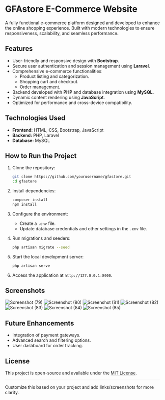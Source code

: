 # GFAstore E-Commerce Website  

A fully functional e-commerce platform designed and developed to enhance the online shopping experience. Built with modern technologies to ensure responsiveness, scalability, and seamless performance.  

## Features  
- User-friendly and responsive design with **Bootstrap**.  
- Secure user authentication and session management using **Laravel**.  
- Comprehensive e-commerce functionalities:  
  - Product listing and categorization.  
  - Shopping cart and checkout.  
  - Order management.  
- Backend developed with **PHP** and database integration using **MySQL**.  
- Dynamic content rendering using **JavaScript**.  
- Optimized for performance and cross-device compatibility.  

## Technologies Used  
- **Frontend:** HTML, CSS, Bootstrap, JavaScript  
- **Backend:** PHP, Laravel  
- **Database:** MySQL  

## How to Run the Project  
1. Clone the repository:  
   ```bash  
   git clone https://github.com/yourusername/gfastore.git  
   cd gfastore  
   ```  

2. Install dependencies:  
   ```bash  
   composer install  
   npm install  
   ```  

3. Configure the environment:  
   - Create a `.env` file.  
   - Update database credentials and other settings in the `.env` file.  

4. Run migrations and seeders:  
   ```bash  
   php artisan migrate --seed  
   ```  

5. Start the local development server:  
   ```bash  
   php artisan serve  
   ```  

6. Access the application at `http://127.0.0.1:8000`.  

## Screenshots  
![Screenshot (79)](https://github.com/user-attachments/assets/15329fe6-30d2-4c7d-a9ee-a85dbda05662)
![Screenshot (80)](https://github.com/user-attachments/assets/86363a53-10cf-4108-a283-eb84738b46d5)
![Screenshot (81)](https://github.com/user-attachments/assets/25f6e123-4c8c-419d-a8c3-477ef7b4284b)
![Screenshot (82)](https://github.com/user-attachments/assets/46528d1a-1e43-47f4-a0b5-71ded9f0504e)
![Screenshot (83)](https://github.com/user-attachments/assets/18c30482-1182-4666-87f1-1083156edaeb)
![Screenshot (84)](https://github.com/user-attachments/assets/953ed674-7bb2-4258-98c7-59b2d720393f)
![Screenshot (85)](https://github.com/user-attachments/assets/b92eeabf-a751-4971-87b2-07df13402c59)


## Future Enhancements  
- Integration of payment gateways.  
- Advanced search and filtering options.  
- User dashboard for order tracking.  

## License  
This project is open-source and available under the [MIT License](LICENSE).  

---

Customize this based on your project and add links/screenshots for more clarity.
